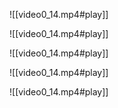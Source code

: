![[video0_14.mp4#play]]

![[video0_14.mp4#play]]

![[video0_14.mp4#play]]

![[video0_14.mp4#play]]

![[video0_14.mp4#play]]